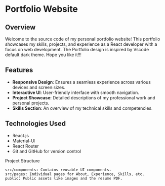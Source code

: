 # Portfolio Website

## Overview
Welcome to the source code of my personal portfolio website! This portfolio showcases my skills, projects, and experience as a React developer with a focus on web development. The Portfolio design is inspired by Vscode default dark theme. Hope you like it!!!

## Features
- **Responsive Design**: Ensures a seamless experience across various devices and screen sizes.
- **Interactive UI**: User-friendly interface with smooth navigation.
- **Project Showcase**: Detailed descriptions of my professional work and personal projects.
- **Skills Section**: An overview of my technical skills and competencies.

## Technologies Used
- React.js
- Material-UI
- React Router
- Git and GitHub for version control

Project Structure

    src/components: Contains reusable UI components.
    src/pages: Individual pages for About, Experience, Skills, etc.
    public: Public assets like images and the resume PDF.
